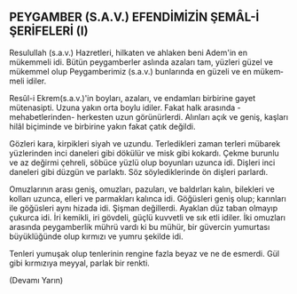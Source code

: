 ## PEYGAMBER (S.A.V.) EFENDİMİZİN ŞEMÂL-İ ŞERİFELERİ (I)

Resulullah (s.a.v.) Hazretleri, hilkaten ve ahlaken beni Adem'in en mükemmeli idi. Bütün peygamberler aslın­da azaları tam, yüzleri güzel ve mükemmel olup Peygamberimiz (s.a.v.) bunlarında en güzeli ve en mükem­meli idiler.

Resûl-i Ekrem(s.a.v.)'in boyları, azaları, ve endamları birbirine gayet mütenasipti. Uzuna yakın orta boylu idi­ler. Fakat halk arasında -mehabetlerinden- herkesten uzun görünürlerdi. Alınları açık ve geniş, kaşları hilâl biçiminde ve birbirine yakın fakat çatık değildi.

Gözleri kara, kirpikleri siyah ve uzundu. Terledikleri zaman terleri mübarek yüzlerinden inci daneleri gibi dökülür ve misk gibi kokardı. Çekme burunlu ve az de­ğirmi çehreli, söbüce yüzlü olup boyunları uzunca idi. Dişleri inci daneleri gibi düzgün ve parlaktı. Söz söyle­diklerinde ön dişleri parlardı.

Omuzlarının arası geniş, omuzları, pazuları, ve bal­dırları kalın, bilekleri ve kolları uzunca, elleri ve par­makları kalınca idi. Göğüsleri geniş olup; karınları ile göğüsleri aynı hizada idi. Şişman değillerdi. Ayaklan düz taban olmayıp çukurca idi. İri kemikli, iri gövdeli, güçlü kuvvetli ve sık etli idiler. İki omuzları arasında peygamberlik mührü vardı ki bu mühür, bir güvercin yumurtası büyüklüğünde olup kırmızı ve yumru şekil­de idi.

Tenleri yumuşak olup tenlerinin rengine fazla beyaz ve ne de esmerdi. Gül gibi kırmızıya meyyal, parlak bir renkti.

(Devamı Yarın)
